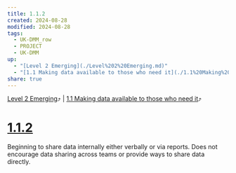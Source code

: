 ```yaml
---
title: 1.1.2
created: 2024-08-28
modified: 2024-08-28
tags:
  - UK-DMM_row
  - PROJECT
  - UK-DMM
up:
  - "[Level 2 Emerging](./Level%202%20Emerging.md)"
  - "[1.1 Making data available to those who need it](./1.1%20Making%20data%20available%20to%20those%20who%20need%20it.md)"
share: true
---
```

[Level 2 Emerging](./Level%202%20Emerging.md)⤴️ | [1.1 Making data available to those who need it](./1.1%20Making%20data%20available%20to%20those%20who%20need%20it.md)⤴️
# [1.1.2](1.1.2.md)

Beginning to share data internally either verbally or via reports. Does not encourage data sharing across teams or provide ways to share data directly.

